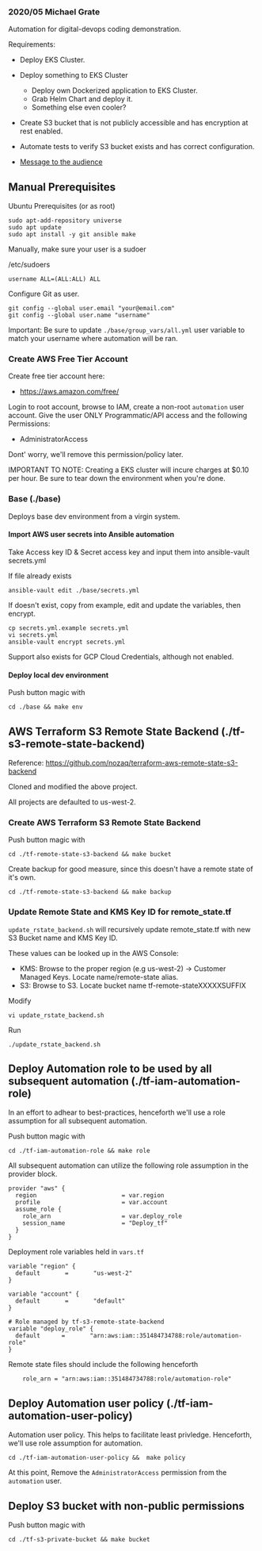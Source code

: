 ### 2020/05 Michael Grate 

Automation for digital-devops coding demonstration.

Requirements:
* Deploy EKS Cluster.
* Deploy something to EKS Cluster
  - Deploy own Dockerized application to EKS Cluster.
  - Grab Helm Chart and deploy it.
  - Something else even cooler?
* Create S3 bucket that is not publicly accessible and has encryption at rest enabled.
* Automate tests to verify S3 bucket exists and has correct configuration.

* [Message to the audience](MESSAGE.md)

## Manual Prerequisites

Ubuntu Prerequisites (or as root)
```
sudo apt-add-repository universe
sudo apt update
sudo apt install -y git ansible make
```

Manually, make sure your user is a sudoer

/etc/sudoers
```
username ALL=(ALL:ALL) ALL
```

Configure Git as user.
```
git config --global user.email "your@email.com"
git config --global user.name "username"
```

Important: Be sure to update `./base/group_vars/all.yml` user variable to match your username where automation will be ran.

### Create AWS Free Tier Account

Create free tier account here:
- https://aws.amazon.com/free/

Login to root account, browse to IAM, create a non-root `automation` user account.  Give the user ONLY Programmatic/API access and the following Permissions:
- AdministratorAccess

Dont' worry, we'll remove this permission/policy later.

IMPORTANT TO NOTE: Creating a EKS cluster will incure charges at $0.10 per hour. Be sure to tear down the environment when you're done.

### Base (./base)
Deploys base dev environment from a virgin system.

#### Import AWS user secrets into Ansible automation

Take Access key ID & Secret access key and input them into ansible-vault secrets.yml

If file already exists
```
ansible-vault edit ./base/secrets.yml
```

If doesn't exist, copy from example, edit and update the variables, then encrypt.
```
cp secrets.yml.example secrets.yml
vi secrets.yml
ansible-vault encrypt secrets.yml
```

Support also exists for GCP Cloud Credentials, although not enabled.

#### Deploy local dev environment

Push button magic with
```
cd ./base && make env
```

## AWS Terraform S3 Remote State Backend (./tf-s3-remote-state-backend)
Reference: https://github.com/nozaq/terraform-aws-remote-state-s3-backend

Cloned and modified the above project.

All projects are defaulted to us-west-2.

### Create AWS Terraform S3 Remote State Backend

Push button magic with
```
cd ./tf-remote-state-s3-backend && make bucket
```

Create backup for good measure, since this doesn't have a remote state of it's own.
```
cd ./tf-remote-state-s3-backend && make backup
```

### Update Remote State and KMS Key ID for remote_state.tf

`update_rstate_backend.sh` will recursively update remote_state.tf with new S3 Bucket name and KMS Key ID.

These values can be looked up in the AWS Console:
- KMS: Browse to the proper region (e.g us-west-2) -> Customer Managed Keys. Locate name/remote-state alias.
- S3: Browse to S3. Locate bucket name tf-remote-stateXXXXXSUFFIX

Modify
```
vi update_rstate_backend.sh
```

Run
```
./update_rstate_backend.sh
```

## Deploy Automation role to be used by all subsequent automation (./tf-iam-automation-role)

In an effort to adhear to best-practices, henceforth we'll use a role assumption for all subsequent automation.

Push button magic with
```
cd ./tf-iam-automation-role && make role
```

All subsequent automation can utilize the following role assumption in the provider block.
```
provider "aws" {
  region                        = var.region
  profile                       = var.account
  assume_role {
    role_arn                    = var.deploy_role
    session_name                = "Deploy_tf"
  }
}
```

Deployment role variables held in `vars.tf`
```
variable "region" {
  default       =       "us-west-2"
}

variable "account" {
  default       =       "default"
}

# Role managed by tf-s3-remote-state-backend
variable "deploy_role" {
  default      =       "arn:aws:iam::351484734788:role/automation-role"
}
```

Remote state files should include the following henceforth
```
    role_arn = "arn:aws:iam::351484734788:role/automation-role"
```

## Deploy Automation user policy (./tf-iam-automation-user-policy)

Automation user policy. This helps to facilitate least privledge. Henceforth, we'll use role assumption for automation.
```
cd ./tf-iam-automation-user-policy &&  make policy
```

At this point, Remove the `AdministratorAccess` permission from the `automation` user. 


## Deploy S3 bucket with non-public permissions

Push button magic with
```
cd ./tf-s3-private-bucket && make bucket
```

